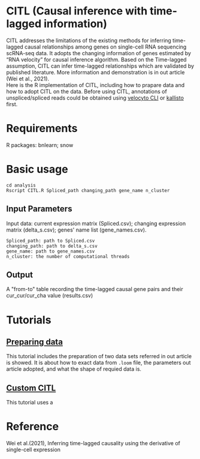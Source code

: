 # CITL (Causal inference with time-lagged information)
CITL addresses the limitations of the existing methods for inferring time-lagged causal relationships among genes on single-cell RNA sequencing scRNA-seq data. It adopts the changing information of genes estimated by “RNA velocity” for causal inference algorithm. Based on the Time-lagged assumption, CITL can infer time-lagged relationships which are validated by published literature. More information and demonstration is in out article (Wei et al., 2021).     
Here is the R implementation of CITL, including how to prapare data and how to adopt CITL on the data. Before using CITL, annotations of unspliced/spliced reads could be obtained using [velocyto CLI](http://velocyto.org/velocyto.py/tutorial/cli.html) or [kallisto](https://linnarssonlab.org/loompy/kallisto/index.html) first.   
# Requirements
  R packages: bnlearn; snow  

# Basic usage
    cd analysis
    Rscript CITL.R Spliced_path changing_path gene_name n_cluster
## Input Parameters  
Input data: current expression matrix (Spliced.csv); changing expression matrix (delta_s.csv); genes' name list (gene_names.csv).
    
    Spliced_path: path to Spliced.csv
    changing_path: path to delta_s.csv
    gene_name: path to gene_names.csv
    n_cluster: the number of computational threads

## Output
A "from-to" table recording the time-lagged causal gene pairs and their cur_cur/cur_cha value (results.csv)  

# Tutorials

## [Preparing data](https://github.com/wJDKnight/CITL/blob/main/tutorial/prepare_data.ipynb) 
This tutorial includes the preparation of two data sets referred in out article is showed. It is about how to exact data from `.loom` file, the parameters out article adopted, and what the shape of requied data is.   
## [Custom CITL](https://wjdknight.github.io/CITL/tutorial/customCITL.html)   
This tutorial uses a 

# Reference
Wei et al.(2021), Inferring time-lagged causality using the derivative of single-cell expression
